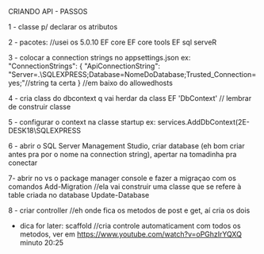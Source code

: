 CRIANDO API - PASSOS

 1 - classe p/ declarar os atributos

 2 - pacotes: //usei os 5.0.10
	EF core
	EF core tools
	EF sql serveR

 3 - colocar a connection strings no appsettings.json
ex: "ConnectionStrings": {
    "ApiConnectionString": "Server=.\\SQLEXPRESS;Database=NomeDoDatabase;Trusted_Connection=yes;"//string ta certa 
  }
//em baixo do allowedhosts

 4 - cria class do dbcontext q vai herdar da class 	EF 'DbContext' // lembrar de construir classe

 5 - configurar o context na classe startup
ex: services.AddDbContext<Nomedaclassecontext>(2E-DESK18\SQLEXPRESS

 6 - abrir o SQL Server Management Studio, criar database (eh bom criar antes pra por o nome na connection string), apertar na tomadinha pra conectar

 7- abrir no vs o package manager console e fazer a migraçao com os comandos 
 Add-Migration //ela vai construir uma classe que se refere à table criada no database
 Update-Database

 8 - criar controller //eh onde fica os metodos de post e get, aí cria os dois


- dica for later: scaffold //cria controle automaticament com todos os metodos, ver em https://www.youtube.com/watch?v=oPGhzIrYQXQ minuto 20:25
